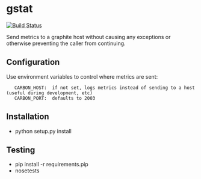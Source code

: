 # gstat

[![Build Status](https://secure.travis-ci.org/nixon/gstat.png)](http://travis-ci.org/nixon/gstat)

Send metrics to a graphite host without causing any exceptions or
otherwise preventing the caller from continuing.

## Configuration

Use environment variables to control where metrics are sent:

```
   CARBON_HOST:  if not set, logs metrics instead of sending to a host (useful during development, etc)
   CARBON_PORT:  defaults to 2003
```

## Installation

 * python setup.py install

## Testing

 * pip install -r requirements.pip
 * nosetests
